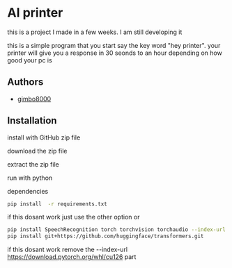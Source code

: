 
# AI printer

this is a project I made in a few weeks. I am still developing it

this is a simple program that you start say the key word "hey printer". your printer will give you a response in 30 seonds to an hour depending on how good your pc is

## Authors

- [gimbo8000](https://www.github.com/gimbo8000)


## Installation

install with GitHub zip file

download the zip file

extract the zip file

run with python


dependencies
```bash
pip install  -r requirements.txt
```
if this dosant work just use the other option
or
```bash
pip install SpeechRecognition torch torchvision torchaudio --index-url https://download.pytorch.org/whl/cu126
pip install git+https://github.com/huggingface/transformers.git
```
if this dosant work remove the --index-url https://download.pytorch.org/whl/cu126 part
    
